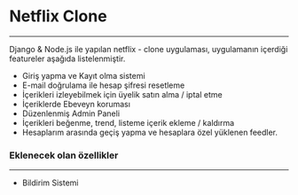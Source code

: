 

<h1>Netflix Clone</h1>
<hr>

<p>Django & Node.js ile yapılan netflix - clone uygulaması, uygulamanın içerdiği featureler aşağıda listelenmiştir.</p>

<ul>

<li>Giriş yapma ve Kayıt olma sistemi</li>
    <li>E-mail doğrulama ile hesap şifresi resetleme</li>
    <li>İçerikleri izleyebilmek için üyelik satın alma / iptal etme</li>
    <li>İçeriklerde Ebeveyn koruması</li>
    <li>Düzenlenmiş Admin Paneli</li>
    <li>İçerikleri beğenme, trend, listeme içerik ekleme / kaldırma</li>
    <li>Hesaplarım arasında geçiş yapma ve hesaplara özel yüklenen feedler.</li>

</ul>


<h3>Eklenecek olan özellikler</h3>
<hr>

<ul>

<li>Bildirim Sistemi</li>

</ul>
